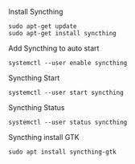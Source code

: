 Install Syncthing

    sudo apt-get update
    sudo apt-get install syncthing

Add Syncthing to auto start

    systemctl --user enable syncthing

Syncthing Start 

    systemctl --user start syncthing

Syncthing Status

    systemctl --user status syncthing

Syncthing install GTK

    sudo apt install syncthing-gtk
